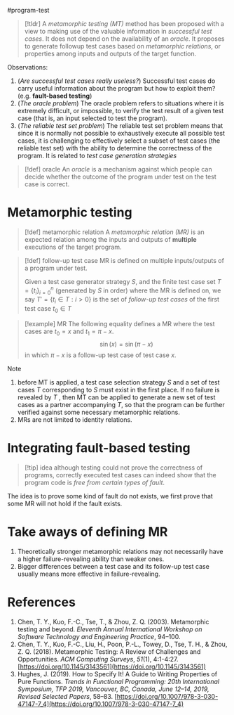 #program-test 


>[!tldr]
>A _metamorphic testing (MT)_ method has been proposed with a view to making use of the valuable information in _successful test cases_. It does not depend on the availability of an _oracle_. It proposes to generate followup test cases based on _metamorphic relations_, or properties among inputs and outputs of the target function.

Observations:
1. (_Are successful test cases really useless?_) Successful test cases do carry useful information about the program but how to exploit them? (e.g. **fault-based testing**)
2. (_The oracle problem_) The oracle problem refers to situations where it is extremely difficult, or impossible, to verify the test result of a given test case (that is, an input selected to test the program).
3. (_The reliable test set problem_) The reliable test set problem means that since it is normally not possible to exhaustively execute all possible test cases, it is challenging to effectively select a subset of test cases (the reliable test set) with the ability to determine the correctness of the program. It is related to _test case generation strategies_

>[!def] oracle
> An _oracle_ is a mechanism against which people can decide whether the outcome of the program under test on the test case is correct.


# Metamorphic testing

>[!def] metamorphic relation
> A _metamorphic relation (MR)_ is an expected relation among the inputs and outputs of **multiple** executions of the target program.

>[!def] follow-up test case
> MR is defined on multiple inputs/outputs of a program under test.
> 
> Given a test case generator strategy $S$, and the finite test case set $T = \{t_i\}_{i=0}^n$ (generated by $S$ in order) where the MR is defined on, we say $T' = \{t_i \in T: i > 0\}$ is the set of _follow-up test cases_ of the first test case $t_0\in T$

>[!example] MR
> The following equality defines a MR where the test cases are $t_0 = x$ and $t_1 = \pi-x$.
> $$ \sin(x) = \sin(\pi - x)$$
> in which $\pi - x$ is a follow-up test case of test case $x$. 

>[!note]
> 1. before MT is applied, a test case selection strategy $S$ and a set of test cases $T$ corresponding to $S$ must exist in the first place. If no failure is revealed by $T$ , then MT can be applied to generate a new set of test cases as a partner accompanying $T$, so that the program can be further verified against some necessary metamorphic relations.
> 2. MRs are not limited to identity relations.

# Integrating fault-based testing

>[!tip] idea
>although testing could not prove the correctness of programs, correctly executed test cases can indeed show that the program code is _free from certain types of fault_.

The idea is to prove some kind of fault do not exists, we first prove that some MR will not hold if the fault exists.


# Take aways of defining MR

1. Theoretically stronger metamorphic relations may not necessarily have a higher failure-revealing ability than weaker ones. 
2. Bigger differences between a test case and its follow-up test case usually means more effective in failure-revealing.

# References

1. Chen, T. Y., Kuo, F.-C., Tse, T., & Zhou, Z. Q. (2003). Metamorphic testing and beyond. _Eleventh Annual International Workshop on Software Technology and Engineering Practice_, 94–100.
2. Chen, T. Y., Kuo, F.-C., Liu, H., Poon, P.-L., Towey, D., Tse, T. H., & Zhou, Z. Q. (2018). Metamorphic Testing: A Review of Challenges and Opportunities. _ACM Computing Surveys_, _51_(1), 4:1-4:27. [https://doi.org/10.1145/3143561](https://doi.org/10.1145/3143561)
3. Hughes, J. (2019). How to Specify It! A Guide to Writing Properties of Pure Functions. _Trends in Functional Programming: 20th International Symposium, TFP 2019, Vancouver, BC, Canada, June 12–14, 2019, Revised Selected Papers_, 58–83. [https://doi.org/10.1007/978-3-030-47147-7_4](https://doi.org/10.1007/978-3-030-47147-7_4)